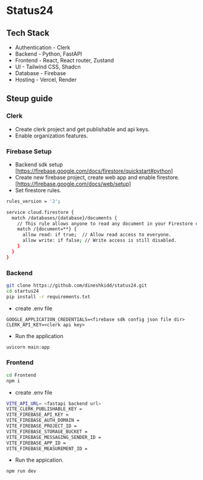 # Status24

## Tech Stack

- Authentication - Clerk
- Backend - Python, FastAPI
- Frontend - React, React router, Zustand
- UI - Tailwind CSS, Shadcn
- Database - Firebase
- Hosting - Vercel, Render

## Steup guide

### Clerk

- Create clerk project and get publishable and api keys.
- Enable organization features.

### Firebase Setup

- Backend sdk setup [https://firebase.google.com/docs/firestore/quickstart#python]
- Create new firebase project, create web app and enable firestore. [https://firebase.google.com/docs/web/setup]
- Set firestore rules.

```bash
rules_version = '2';

service cloud.firestore {
  match /databases/{database}/documents {
    // This rule allows anyone to read any document in your Firestore database.
    match /{document=**} {
      allow read: if true;  // Allow read access to everyone.
      allow write: if false; // Write access is still disabled.
    }
  }
}
```


### Backend 

```bash
git clone https://github.com/dineshkidd/status24.git
cd startus24
pip install -r requirements.txt
```

- create .env file

```
GOOGLE_APPLICATION_CREDENTIALS=<firebase sdk config json file dir>
CLERK_API_KEY=<clerk api key>
```

- Run the application

```bash
uvicorn main:app
```


### Frontend

```bash
cd Frontend
npm i
```

- create .env file

```bash
VITE_API_URL= <fastapi backend url>
VITE_CLERK_PUBLISHABLE_KEY = 
VITE_FIREBASE_API_KEY = 
VITE_FIREBASE_AUTH_DOMAIN =  
VITE_FIREBASE_PROJECT_ID = 
VITE_FIREBASE_STORAGE_BUCKET = 
VITE_FIREBASE_MESSAGING_SENDER_ID = 
VITE_FIREBASE_APP_ID = 
VITE_FIREBASE_MEASUREMENT_ID = 

```

- Run the appication.

```bash
npm run dev
```


